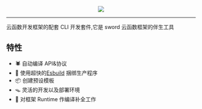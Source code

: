 <p align="center">
<img src="https://static.yinzhuoei.com/typecho/2022/02/17/048881447338917/WX20220217-212200-removebg-preview.png"/>
</p>

---

云函数开发框架的配套 CLI 开发套件,它是 sword 云函数框架的伴生工具

## 特性

- 🕷️ 自动编译 API&协议
- 🐯 使用超快的[Esbuild](https://github.com/evanw/esbuild) 捆绑生产程序
- 📦 创建预设模板
- 🪤 灵活的开发以及部署环境
- 🧬 对框架 Runtime 作编译补全工作
